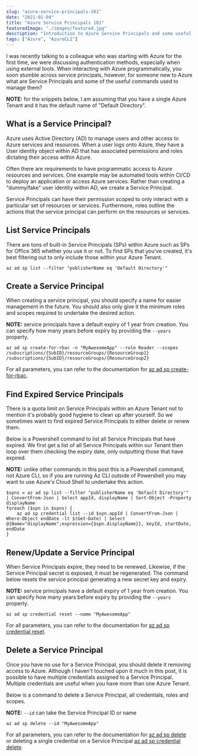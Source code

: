 ```yaml
---
slug: "azure-service-principals-101"
date: "2021-01-04"
title: "Azure Service Principals 101"
featuredImage: "./images/featured.jpg"
description: "Introduction to Azure Service Principals and some useful commands used to manage them."
tags: ["Azure", "AzureCLI"]
---
```


I was recently talking to a colleague who was starting with Azure for the first time, we were discussing authentication methods, especially when using external tools. When interacting with Azure programmatically, you soon stumble across service principals, however, for someone new to Azure what are Service Principals and some of the useful commands used to manage them?

**NOTE:** for the snippets below, I am assuming that you have a single Azure Tenant and it has the default name of "Default Directory".

## What is a Service Principal?

Azure uses Active Directory (AD) to manage users and other access to Azure services and resources. When a user logs onto Azure, they have a User identity object within AD that has associated permissions and roles dictating their access within Azure.

Often there are requirements to have programmatic access to Azure resources and services. One example may be automated tools within CI/CD to deploy an application or access Azure services. Rather than creating a "dummy/fake" user identity within AD, we create a Service Principal.

Service Principals can have their permission scoped to only interact with a particular set of resources or services. Furthermore, roles outline the actions that the service principal can perform on the resources or services.

## List Service Principals

There are tons of built-in Service Principals (SPs) within Azure such as SPs for Office 365 whether you use it or not. To find SPs that you've created, it's best filtering out to only include those within your Azure Tenant.

```azurecli
az ad sp list --filter "publisherName eq 'Default Directory'"
```

## Create a Service Principal

When creating a service principal, you should specify a name for easier management in the future. You should also only give it the minimum roles and scopes required to undertake the desired action.

**NOTE:** service principals have a default expiry of 1 year from creation. You can specify how many years before expiry by providing the `--years` property.

```azurecli
az ad sp create-for-rbac -n "MyAwesomeApp" --role Reader --scopes /subscriptions/{SubID}/resourceGroups/{ResourceGroup1} /subscriptions/{SubID}/resourceGroups/{ResourceGroup2}
```

For all parameters, you can refer to the documentation for [az ad sp create-for-rbac][1].

## Find Expired Service Principals

There is a quota limit on Service Principals within an Azure Tenant not to mention it's probably good hygiene to clean up after yourself. So we sometimes want to find expired Service Principals to either delete or renew them.

Below is a Powershell command to list all Service Principals that have expired. We first get a list of all Service Principals within our Tenant then loop over them checking the expiry date, only outputting those that have expired.

**NOTE:** unlike other commands in this post this is a Powershell command, not Azure CLI, so if you are running Az CLI outside of Powershell you may want to use Azure's Cloud Shell to undertake this action.

```powershell{numberLines: true}
$spns = az ad sp list --filter "publisherName eq 'Default Directory'" | ConvertFrom-Json | Select appId, displayName | Sort-Object -Property displayName
foreach ($spn in $spns) {
    az ad sp credential list --id $spn.appId | ConvertFrom-Json | Where-Object endDate -lt $(Get-Date) | Select @{Name="displayName";expression={$spn.displayName}}, keyId, startDate, endDate
}
```

## Renew/Update a Service Principal

When Service Principals expire, they need to be renewed. Likewise, if the Service Principal secret is exposed, it must be regenerated. The command below resets the service principal generating a new secret key and expiry.

**NOTE:** service principals have a default expiry of 1 year from creation. You can specify how many years before expiry by providing the `--years` property.

```azurecli
az ad sp credential reset --name "MyAwesomeApp"
```

For all parameters, you can refer to the documentation for [az ad sp credential reset][2].

## Delete a Service Principal

Once you have no use for a Service Principal, you should delete it removing access to Azure. Although I haven't touched upon it much in this post, it is possible to have multiple credentials assigned to a Service Principal. Multiple credentials are useful when you have more than one Azure Tenant.

Below is a command to delete a Service Principal, all credentials, roles and scopes.

**NOTE:** `--id` can take the Service Principal ID or name

```azurecli
az ad sp delete --id "MyAwesomeApp"
```

For all parameters, you can refer to the documentation for [az ad sp delete][3] or deleting a single credential on a Service Principal [az ad sp credential delete][4].

[1]: https://docs.microsoft.com/en-us/cli/azure/ad/sp?view=azure-cli-latest#az_ad_sp_create_for_rbac
[2]: https://docs.microsoft.com/en-us/cli/azure/ad/sp/credential?view=azure-cli-latest#az_ad_sp_credential_reset
[3]: https://docs.microsoft.com/en-us/cli/azure/ad/sp?view=azure-cli-latest#az_ad_sp_delete
[4]: https://docs.microsoft.com/en-us/cli/azure/ad/sp/credential?view=azure-cli-latest#az_ad_sp_credential_delete
